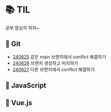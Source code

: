 # 📚 TIL
공부 열심히 하자~

## 📖 Git
* [240625](./Git/240625.md) 같은 main 브랜치에서 conflict 해결하기
* [240626](./Git/240626.md) 브랜치 생성하고 머지하기
* [240627](./Git/240627.md) 다른 브랜치에서 conflict 해결하기
## 📖 JavaScript


## 📖 Vue.js
